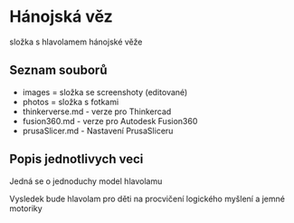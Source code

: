 # Hánojská věz

složka s hlavolamem hánojské věže

## Seznam souborů

- images = složka se screenshoty (editované)
- photos = složka s fotkami
- thinkerverse.md - verze pro Thinkercad
- fusion360.md - verze pro Autodesk Fusion360
- prusaSlicer.md - Nastavení PrusaSliceru

## Popis jednotlivych veci

Jedná se o jednoduchy model hlavolamu

Vysledek bude hlavolam pro děti na procvičení logického myšlení a jemné motoriky